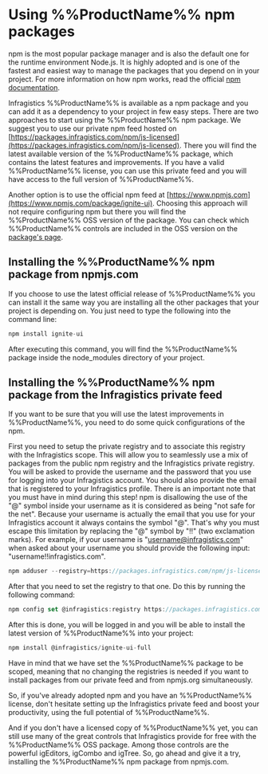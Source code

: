<!--
|metadata|
{
    "fileName": "Using-Ignite-UI-Npm-Packages",
    "controlName": [],
    "tags": ["npm"]
}
|metadata|
-->
# Using %%ProductName%% npm packages

npm is the most popular package manager and is also the default one for the runtime environment Node.js. It is highly adopted and is one of the fastest and easiest way to manage the packages that you depend on in your project. For more information on how npm works, read the official [npm documentation](https://docs.npmjs.com).

Infragistics %%ProductName%% is available as a npm package and you can add it as a dependency to your project in few easy steps. There are two approaches to start using the %%ProductName%% npm package. We suggest you to use our private npm feed hosted on  [https://packages.infragistics.com/npm/js-licensed](https://packages.infragistics.com/npm/js-licensed). There you will find the latest available version of the %%ProductName%% package, which contains the latest features and improvements. If you have a valid %%ProductName%% license, you can use this private feed and you will have access to the full version of %%ProductName%%. 

Another option is to use the official npm feed at [https://www.npmjs.com](https://www.npmjs.com/package/ignite-ui). Choosing this approach will not require configuring npm but there you will find the %%ProductName%% OSS version of the package. You can check which %%ProductName%% controls are included in the OSS version on the [package's page](https://www.npmjs.com/package/ignite-ui).

## Installing the %%ProductName%% npm package from npmjs.com

If you choose to use the latest official release of %%ProductName%% you can install it the same way you are installing all the other packages that your project is depending on. You just need to type the following into the command line:

```js
npm install ignite-ui
```

After executing this command, you will find the %%ProductName%% package inside the node_modules directory of your project.

## Installing the %%ProductName%% npm package from the Infragistics private feed

If you want to be sure that you will use the latest improvements in %%ProductName%%, you need to do some quick configurations of the npm. 

First you need to setup the private registry and to associate this registry with the Infragistics scope. This will allow you to seamlessly use a mix of packages from the public npm registry and the Infragistics private registry. You will be asked to provide the username and the password that you use for logging into your Infragistics account. You should also provide the email that is registered to your Infragistics profile. There is an important note that you must have in mind during this step! npm is disallowing the use of the "@" symbol inside your username as it is considered as being "not safe for the net". Because your username is actually the email that you use for your Infragistics account it always contains the symbol "@". That's why you must escape this limitation by replacing the "@" symbol by "!!" (two exclamation marks). For example, if your username is "username@infragistics.com" when asked about your username you should provide the following input: "username!!infragistics.com".

```js
npm adduser --registry=https://packages.infragistics.com/npm/js-licensed --scope=@infragistics --always-auth
```

After that you need to set the registry to that one. Do this by running the following command:

```js
npm config set @infragistics:registry https://packages.infragistics.com/npm/js-licensed
```

After this is done, you will be logged in and you will be able to install the latest version of %%ProductName%% into your project:

```js
npm install @infragistics/ignite-ui-full
```
Have in mind that we have set the %%ProductName%% package to be scoped, meaning that no changing the registries is needed if you want to install packages from our private feed and from npmjs.org simultaneously.

So, if you've already adopted npm and you have an %%ProductName%% license, don't hesitate setting up the Infragistics private feed and boost your productivity, using the full potential of %%ProductName%%.

And if you don't have a licensed copy of %%ProductName%% yet, you can still use many of the great controls that Infragistics provide for free with the %%ProductName%% OSS package. Among those controls are the powerful igEditors, igCombo and igTree. So, go ahead and give it a try, installing the %%ProductName%% npm package from npmjs.com. 